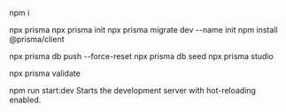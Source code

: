 npm i

npx prisma
npx prisma init
npx prisma migrate dev --name init
npm install @prisma/client

npx prisma db push --force-reset
npx prisma db seed
npx prisma studio

npx prisma validate

npm run start:dev	 Starts the development server with hot-reloading enabled.